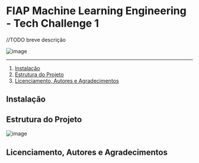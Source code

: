 # FIAP Machine Learning Engineering - Tech Challenge 1

//TODO breve descrição

![image]()

-----------------------------------

1. [Instalação](#installation)
2. [Estrutura do Projeto](#structure)
3. [Licenciamento, Autores e Agradecimentos](#licensing)

## Instalação <a name="installation"></a>


## Estrutura do Projeto <a name="structure"></a>

![image]()

## Licenciamento, Autores e Agradecimentos<a name="licensing"></a>
